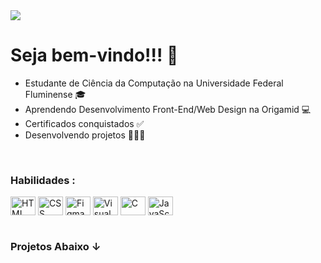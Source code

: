 <img src="https://user-images.githubusercontent.com/102878017/217678175-eeb94750-efaa-49d9-ba4e-38a4fabcf124.jpg">

<h1>Seja bem-vindo!!! 👋</h1>

- Estudante de Ciência da Computação na Universidade Federal Fluminense 🎓
- Aprendendo Desenvolvimento Front-End/Web Design na Origamid 💻
- Certificados conquistados ✅
- Desenvolvendo projetos 👨🏻‍💻

<div><br>
  <h3>Habilidades :</h3>
  <img align="center" alt="HTML" height="30" width="40" src="https://cdn.jsdelivr.net/gh/devicons/devicon/icons/html5/html5-plain-wordmark.svg">
  <img align="center" alt="CSS" height="30" width="40" src="https://cdn.jsdelivr.net/gh/devicons/devicon/icons/css3/css3-plain-wordmark.svg">
  <img align="center" alt="Figma" height="30" width="40" src="https://cdn.jsdelivr.net/gh/devicons/devicon/icons/figma/figma-original.svg">
  <img align="center" alt="Visual Studio Code" height="30" width="40" src="https://cdn.jsdelivr.net/gh/devicons/devicon/icons/vscode/vscode-original.svg">
  <img align="center" alt="C" height="30" width="40" src="https://cdn.jsdelivr.net/gh/devicons/devicon/icons/c/c-original.svg">
  <img align="center" alt="JavaScript" height="30" width="40" src="https://cdn.jsdelivr.net/gh/devicons/devicon/icons/javascript/javascript-original.svg">    
</div>

<br>
<h3>Projetos Abaixo ↓</h3>
